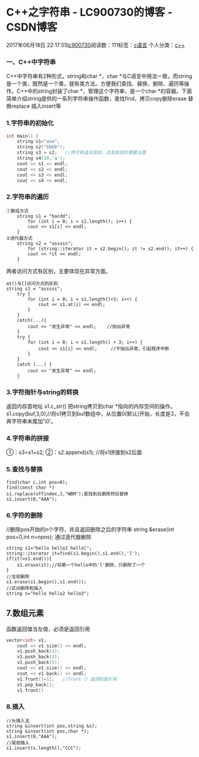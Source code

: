 # C++之字符串 - LC900730的博客 - CSDN博客
2017年06月18日 22:17:55[lc900730](https://me.csdn.net/LC900730)阅读数：111标签：[c语言](https://so.csdn.net/so/search/s.do?q=c语言&t=blog)
个人分类：[c++](https://blog.csdn.net/LC900730/article/category/6933816)
### 一、C++中字符串
C++中字符串有2种形式，string和char *，char *与C语言中用法一致，而string是一个类，既然是一个类，就有类方法。方便我们查找、替换、删除、遍历等操作。C++中的string封装了char *，管理这个字符串，是一个char *的容器。下面简单介绍string提供的一系列字符串操作函数，查找find，拷贝copy删除erase 替换replace 插入insert等
### 1.字符串的初始化
```cpp
int main() {
    string s1="aaa";
    string s2("bbbb");
    string s3 = s2;   //拷贝构造实现的，涉及到指针需要注意
    string s4(10,'a'); 
    cout << s1 << endl;
    cout << s2 << endl;
    cout << s3 << endl;
    cout << s4 << endl;
```
### 2.字符串的遍历
```
①数组方式
    string s1 = "bacdd";
        for (int i = 0; i < s1.length(); i++) {
        cout << s1[i] << endl;
    }
②迭代器方式
    string s2 = "asssss";
        for (string::iterator it = s2.begin(); it != s2.end(); it++) {
        cout << *it << endl;
    }
```
两者访问方式有区别，主要体现在异常方面。
```
at()与[]访问方式的区别
string s1 = "asssss";
    try {
        for (int i = 0; i < s1.length()+3; i++) {
            cout << s1.at(i) << endl;
        }
    }
    catch(...){
        cout << "发生异常" << endl;    //抛出异常
    }
    try {
        for (int i = 0; i < s1.length() + 3; i++) {
            cout << s1[i] << endl;     //不抛出异常，引起程序中断
        }
    }
    catch (...) {
        cout << "发生异常" << endl;
    }
```
### 3.字符指针与string的转换
返回内存首地址 
s1.c_str() 
把string拷贝到char *指向的内存空间的操作。 
s1.copy(buf,3,0);//将s1拷贝到buf数组中，从位置0(默认)开始，长度是3，不会再字符串末尾加’\0’。
### 4.字符串的拼接
①：s3=s1+s2; 
②：s2.append(s1); //将s1拼接到s2后面
### 5.查找与替换
```
find(char c,int pos=0);
find(const char *)
s1.replace(offindex,3,"WBM");查找到后删除然后替换
s2.insert(0,"AAA");
```
### 6.字符的删除
//删除pos开始的n个字符，并且返回删除之后的字符串 
string &erase(int pos=0,int n=npos); 
通过迭代器删除
```
string s1="hello hello2 hellol";
string::iterator it=find(s1.begin(),s1.end(),'l');
if(it!=s1.end()){
    s1.erase(it);//将第一个hello中的'l'删除，只删除了一个
}
//全部删除
s1.erase(s1.begin(),s1.end());
//区间删除和插入
string s="hello hello2 hello3";
```
## 7.数组元素
函数返回值当左值，必须是返回引用
```cpp
vector<int> v1;
    cout << v1.size() << endl;
    v1.push_back(1);
    v1.push_back(3);
    v1.push_back(5);
    cout << v1.size() << endl;
    cout << v1.back() << endl;
    v1.front()=11;   //front（）返回的是引用
    v1.pop_back();
    v1.front()
```
### 8.插入
```
//头插入法
string &insert(int pos,string &s);
string &insert(int pos,char *);
s1.insert(0,"AAA");
//尾部插入
s1.insert(s.length(),"CCC");
```
